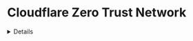 # Cloudflare Zero Trust Network

<details>

{% hint style="success" %}
学习和实践 AWS Hacking：<img src="/.gitbook/assets/image.png" alt="" data-size="line">[**HackTricks 培训 AWS 红队专家 (ARTE)**](https://training.hacktricks.xyz/courses/arte)<img src="/.gitbook/assets/image.png" alt="" data-size="line">\
学习和实践 GCP Hacking: <img src="/.gitbook/assets/image (2).png" alt="" data-size="line">[**HackTricks 培训 GCP 红队专家 (GRTE)**<img src="/.gitbook/assets/image (2).png" alt="" data-size="line">](https://training.hacktricks.xyz/courses/grte)

<details>

<summary>支持 HackTricks</summary>

* 检查 [**订阅计划**](https://github.com/sponsors/carlospolop)!
* **加入** 💬 [**Discord 群组**](https://discord.gg/hRep4RUj7f) 或 [**电报群组**](https://t.me/peass) 或 **关注** 我们的 **Twitter** 🐦 [**@hacktricks\_live**](https://twitter.com/hacktricks\_live)**.**
* 通过向 [**HackTricks**](https://github.com/carlospolop/hacktricks) 和 [**HackTricks Cloud**](https://github.com/carlospolop/hacktricks-cloud) github 仓库提交 PR 来分享黑客技巧。

</details>
{% endhint %}

在 **Cloudflare Zero Trust Network** 帐户中，有一些可以配置的 **设置和服务**。在本页中，我们将 **分析每个部分与安全相关的设置**：

<figure><img src="../../.gitbook/assets/image (206).png" alt=""><figcaption></figcaption></figure>

## 分析

* [ ] 有助于 **了解环境**

## **网关**

* [ ] 在 **`策略`** 中，可以生成策略来通过 **DNS**、**网络** 或 **HTTP** 请求限制可以访问应用程序的人员。
* 如果使用，可以创建策略来限制访问恶意站点。
* 这仅在使用网关时才相关，如果没有使用，则没有理由创建防御性策略。

## 访问

### 应用程序

对于每个应用程序：

* [ ] 检查在 **策略** 中可以访问应用程序的 **人员**，并确保只有 **需要访问** 应用程序的 **用户** 可以访问。
* 为了允许访问，将使用 **`访问组`**（还可以设置 **附加规则**）
* [ ] 检查 **可用的身份提供者**，并确保它们 **不要太开放**
* [ ] 在 **`设置`** 中：
* [ ] 检查 **未启用 CORS**（如果已启用，请检查它是 **安全的**，并且不允许一切）
* [ ] Cookie 应具有 **Strict Same-Site** 属性，**HTTP Only**，如果应用程序是 HTTP，则应启用 **绑定 cookie**
* [ ] 考虑还启用 **浏览器渲染** 以获得更好的 **保护**。有关更多信息，请参阅 [**此处的远程浏览器隔离**](https://blog.cloudflare.com/cloudflare-and-remote-browser-isolation/)**。**

### **访问组**

* [ ] 检查生成的访问组是否被 **正确限制**，以允许应该允许的用户。
* [ ] 特别重要的是要检查 **默认访问组不要太开放**（不要允许太多人），因为 **默认情况下** 该组中的任何人都可以 **访问应用程序**。
* 请注意，可以授予 **所有人访问权限** 和其他 **非常开放的策略**，除非绝对必要，否则不建议使用。

### 服务认证

* [ ] 检查所有服务令牌的 **有效期不超过 1 年**

### 隧道

待办事项

## 我的团队

待办事项

## 日志

* [ ] 您可以搜索用户的 **意外操作**

## 设置

* [ ] 检查 **计划类型**
* [ ] 可以查看 **信用卡持有者姓名**、**最后 4 位数字**、**到期** 日期和 **地址**
* 建议为了移除不真正使用此服务的用户，**添加用户席位到期** 时间

<details>

{% hint style="success" %}
学习和实践 AWS Hacking：<img src="/.gitbook/assets/image.png" alt="" data-size="line">[**HackTricks 培训 AWS 红队专家 (ARTE)**](https://training.hacktricks.xyz/courses/arte)<img src="/.gitbook/assets/image.png" alt="" data-size="line">\
学习和实践 GCP Hacking: <img src="/.gitbook/assets/image (2).png" alt="" data-size="line">[**HackTricks 培训 GCP 红队专家 (GRTE)**<img src="/.gitbook/assets/image (2).png" alt="" data-size="line">](https://training.hacktricks.xyz/courses/grte)

<details>

<summary>支持 HackTricks</summary>

* 检查 [**订阅计划**](https://github.com/sponsors/carlospolop)!
* **加入** 💬 [**Discord 群组**](https://discord.gg/hRep4RUj7f) 或 [**电报群组**](https://t.me/peass) 或 **关注** 我们的 **Twitter** 🐦 [**@hacktricks\_live**](https://twitter.com/hacktricks\_live)**.**
* 通过向 [**HackTricks**](https://github.com/carlospolop/hacktricks) 和 [**HackTricks Cloud**](https://github.com/carlospolop/hacktricks-cloud) github 仓库提交 PR 来分享黑客技巧。

</details>
{% endhint %}
